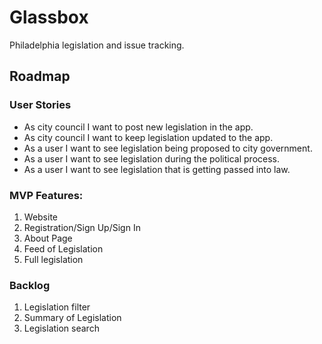 # Glassbox

Philadelphia legislation and issue tracking.

## Roadmap

### User Stories

- As city council I want to post new legislation in the app.
- As city council I want to keep legislation updated to the app.
- As a user I want to see legislation being proposed to city government.
- As a user I want to see legislation during the political process.
- As a user I want to see legislation that is getting passed into law.

### MVP Features:

1. Website
2. Registration/Sign Up/Sign In
4. About Page
5. Feed of Legislation
6. Full legislation

### Backlog

1. Legislation filter
2. Summary of Legislation
3. Legislation search
